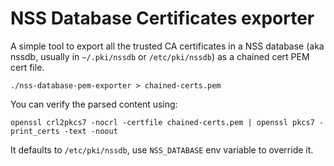 # NSS Database Certificates exporter

A simple tool to export all the trusted CA certificates in a NSS database
(aka nssdb, usually in `~/.pki/nssdb` or `/etc/pki/nssdb`) as a chained cert
PEM cert file.

    ./nss-database-pem-exporter > chained-certs.pem

You can verify the parsed content using:

    openssl crl2pkcs7 -nocrl -certfile chained-certs.pem | openssl pkcs7 -print_certs -text -noout

It defaults to `/etc/pki/nssdb`, use `NSS_DATABASE` env variable to override it.
